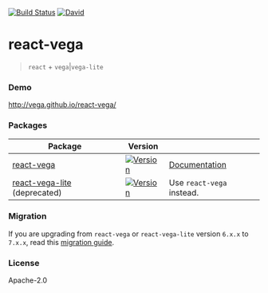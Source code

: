 [![Build Status](https://img.shields.io/travis/com/vega/react-vega/master.svg?style=flat-square
)](https://travis-ci.com/vega/react-vega)
[![David](https://img.shields.io/david/dev/vega/react-vega.svg?style=flat-square)](https://david-dm.org/vega/react-vega?type=dev)

# react-vega

> `react` + `vega`|`vega-lite`

### Demo

http://vega.github.io/react-vega/

### Packages

| Package | Version | |
|--|--|--|
| [react-vega](https://github.com/vega/react-vega/tree/master/packages/react-vega) | [![Version](https://img.shields.io/npm/v/react-vega.svg?style=flat-square)](https://npmjs.org/package/react-vega) | [Documentation](https://github.com/vega/react-vega/tree/master/packages/react-vega) |
| [react-vega-lite](https://github.com/vega/react-vega/tree/master/packages/react-vega-lite) (deprecated) | [![Version](https://img.shields.io/npm/v/react-vega-lite.svg?style=flat-square)](https://npmjs.org/package/react-vega-lite) | Use `react-vega` instead.

### Migration

If you are upgrading from `react-vega` or `react-vega-lite` version `6.x.x` to `7.x.x`, read this [migration guide](https://github.com/vega/react-vega/blob/master/CHANGELOG.md#-migration-guide).

### License

Apache-2.0
